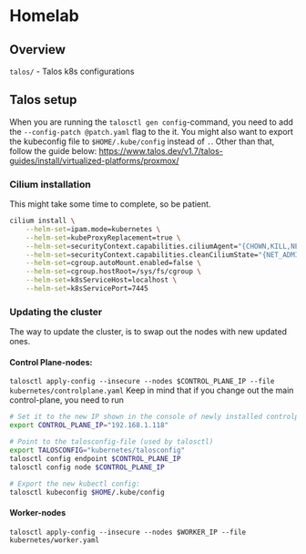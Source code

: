 # Homelab

## Overview

`talos/` - Talos k8s configurations

## Talos setup

When you are running the `talosctl gen config`-command, you need to add the `--config-patch @patch.yaml` flag to the it. You might also want to export the kubeconfig file to `$HOME/.kube/config` instead of `.`. Other than that, follow the guide below:
https://www.talos.dev/v1.7/talos-guides/install/virtualized-platforms/proxmox/

### Cilium installation

This might take some time to complete, so be patient.

```bash
cilium install \
    --helm-set=ipam.mode=kubernetes \
    --helm-set=kubeProxyReplacement=true \
    --helm-set=securityContext.capabilities.ciliumAgent="{CHOWN,KILL,NET_ADMIN,NET_RAW,IPC_LOCK,SYS_ADMIN,SYS_RESOURCE,DAC_OVERRIDE,FOWNER,SETGID,SETUID}" \
    --helm-set=securityContext.capabilities.cleanCiliumState="{NET_ADMIN,SYS_ADMIN,SYS_RESOURCE}" \
    --helm-set=cgroup.autoMount.enabled=false \
    --helm-set=cgroup.hostRoot=/sys/fs/cgroup \
    --helm-set=k8sServiceHost=localhost \
    --helm-set=k8sServicePort=7445
```

### Updating the cluster

The way to update the cluster, is to swap out the nodes with new updated ones.

#### Control Plane-nodes:

`talosctl apply-config --insecure --nodes $CONTROL_PLANE_IP --file kubernetes/controlplane.yaml`
Keep in mind that if you change out the main control-plane, you need to run

```bash
# Set it to the new IP shown in the console of newly installed controlplane-node
export CONTROL_PLANE_IP="192.168.1.118"

# Point to the talosconfig-file (used by talosctl)
export TALOSCONFIG="kubernetes/talosconfig"
talosctl config endpoint $CONTROL_PLANE_IP
talosctl config node $CONTROL_PLANE_IP

# Export the new kubectl config:
talosctl kubeconfig $HOME/.kube/config
```

#### Worker-nodes

`talosctl apply-config --insecure --nodes $WORKER_IP --file kubernetes/worker.yaml`
